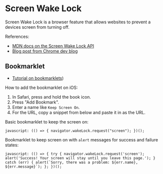 # Screen Wake Lock

Screen Wake Lock is a browser feature that allows websites to prevent a devices screen from turning off.

References:

- [MDN docs on the Screen Wake Lock API](https://developer.mozilla.org/en-US/docs/Web/API/Screen_Wake_Lock_API)
- [Blog post from Chrome dev blog](https://developer.chrome.com/docs/capabilities/web-apis/wake-lock)

## Bookmarklet

- [Tutorial on bookmarklets](https://www.freecodecamp.org/news/what-are-bookmarklets/))

How to add the bookmarklet on iOS:

1. In Safari, press and hold the book icon.
2. Press "Add Bookmark".
3. Enter a name like `Keep Screen On`.
4. For the URL, copy a snippet from below and paste it in as the URL.

Basic bookmarklet to keep the screen on:

```
javascript: (() => { navigator.wakeLock.request("screen"); })();
```

Bookmarklet to keep screen on with `alert` messages for success and failure states:

```
javascript: (() => { try { navigator.wakeLock.request('screen'); alert('Success! Your screen will stay until you leave this page.'); } catch (err) { alert(`Sorry, there was a problem: ${err.name}, ${err.message}`); }; })();
```
